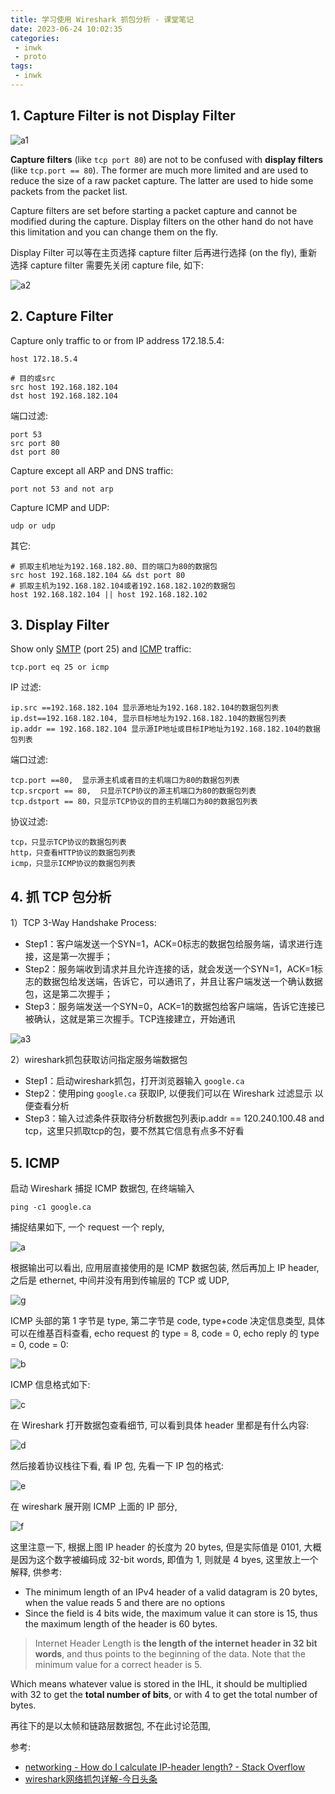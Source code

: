 ```yaml
---
title: 学习使用 Wireshark 抓包分析 - 课堂笔记
date: 2023-06-24 10:02:35
categories:
 - inwk
 - proto
tags:
 - inwk
---
```


## 1. Capture Filter is not Display Filter

![a1](a1.png)

**Capture filters** (like `tcp port 80`) are not to be confused with **display filters** (like `tcp.port == 80`). The former are much more limited and are used to reduce the size of a raw packet capture. The latter are used to hide some packets from the packet list.

Capture filters are set before starting a packet capture and cannot be modified during the capture. Display filters on the other hand do not have this limitation and you can change them on the fly.

Display Filter 可以等在主页选择 capture filter 后再进行选择 (on the fly), 重新选择 capture filter 需要先关闭 capture file, 如下:

![a2](a2.png)

## 2. Capture Filter

Capture only traffic to or from IP address 172.18.5.4:

```shell
host 172.18.5.4

# 目的或src
src host 192.168.182.104
dst host 192.168.182.104
```

端口过滤:

```shell
port 53
src port 80
dst port 80
```

Capture except all ARP and DNS traffic:

```shell
port not 53 and not arp
```

Capture ICMP and UDP:

```shell
udp or udp
```

其它:

```shell
# 抓取主机地址为192.168.182.80、目的端口为80的数据包
src host 192.168.182.104 && dst port 80
# 抓取主机为192.168.182.104或者192.168.182.102的数据包
host 192.168.182.104 || host 192.168.182.102
```

## 3. Display Filter

Show only [SMTP](https://wiki.wireshark.org/SMTP) (port 25) and [ICMP](https://wiki.wireshark.org/ICMP) traffic:

```shell
tcp.port eq 25 or icmp
```

IP 过滤:

```shell
ip.src ==192.168.182.104 显示源地址为192.168.182.104的数据包列表
ip.dst==192.168.182.104, 显示目标地址为192.168.182.104的数据包列表
ip.addr == 192.168.182.104 显示源IP地址或目标IP地址为192.168.182.104的数据包列表
```

端口过滤:

```shell
tcp.port ==80,  显示源主机或者目的主机端口为80的数据包列表
tcp.srcport == 80,  只显示TCP协议的源主机端口为80的数据包列表
tcp.dstport == 80，只显示TCP协议的目的主机端口为80的数据包列表
```

协议过滤:

```shell
tcp，只显示TCP协议的数据包列表
http，只查看HTTP协议的数据包列表
icmp，只显示ICMP协议的数据包列表
```

## 4. 抓 TCP 包分析

 1）TCP 3-Way Handshake Process:

- Step1：客户端发送一个SYN=1，ACK=0标志的数据包给服务端，请求进行连接，这是第一次握手；
- Step2：服务端收到请求并且允许连接的话，就会发送一个SYN=1，ACK=1标志的数据包给发送端，告诉它，可以通讯了，并且让客户端发送一个确认数据包，这是第二次握手；
- Step3：服务端发送一个SYN=0，ACK=1的数据包给客户端端，告诉它连接已被确认，这就是第三次握手。TCP连接建立，开始通讯

![a3](a3.png)

2）wireshark抓包获取访问指定服务端数据包

- Step1：启动wireshark抓包，打开浏览器输入 `google.ca`
- Step2：使用ping `google.ca` 获取IP, 以便我们可以在 Wireshark 过滤显示 以便查看分析
- Step3：输入过滤条件获取待分析数据包列表ip.addr == 120.240.100.48 and tcp，这里只抓取tcp的包，要不然其它信息有点多不好看

## 5. ICMP

启动 Wireshark 捕捉 ICMP 数据包, 在终端输入

```shell
ping -c1 google.ca
```

捕捉结果如下, 一个 request 一个 reply, 

![a](a.png)

根据输出可以看出, 应用层直接使用的是 ICMP 数据包装, 然后再加上 IP header, 之后是 ethernet, 中间并没有用到传输层的 TCP 或 UDP, 

![g](g.png)

ICMP 头部的第 1 字节是 type, 第二字节是 code, type+code 决定信息类型, 具体可以在维基百科查看, echo request 的 type = 8, code = 0, echo reply 的 type = 0, code = 0:

![b](b.png)

ICMP 信息格式如下:

![c](c.png)

在 Wireshark 打开数据包查看细节, 可以看到具体 header 里都是有什么内容:

![d](d.png)

然后接着协议栈往下看, 看 IP 包, 先看一下 IP 包的格式:

![e](e.png)

在 wireshark 展开刚 ICMP 上面的 IP 部分, 

![f](f.png)

这里注意一下, 根据上图 IP header 的长度为 20 bytes, 但是实际值是 0101, 大概是因为这个数字被编码成 32-bit words, 即值为 1, 则就是 4 byes, 这里放上一个解释, 供参考:

- The minimum length of an IPv4 header of a valid datagram is 20 bytes, when the value reads 5 and there are no options
- Since the field is 4 bits wide, the maximum value it can store is 15, thus the maximum length of the header is 60 bytes.

> Internet Header Length is **the length of the internet header in 32 bit words**, and thus points to the beginning of the data. Note that the minimum value for a correct header is 5.

Which means whatever value is stored in the IHL, it should be multiplied with 32 to get the **total number of bits**, or with 4 to get the total number of bytes.

再往下的是以太帧和链路层数据包, 不在此讨论范围, 

参考:

- [networking - How do I calculate IP-header length? - Stack Overflow](https://stackoverflow.com/questions/11668172/how-do-i-calculate-ip-header-length)
- [wireshark网络抓包详解-今日头条](https://www.toutiao.com/article/7105428704129647108/)